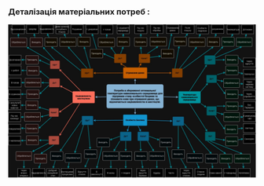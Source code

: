 ### Деталізація матеріальних потреб :
![MindMap](/1-SoftwareRequirements/1.1-DeterminingConsumerNeeds/1.1.2-MaterialNeedsDetails/MindMap_gavrosh.jpg)
